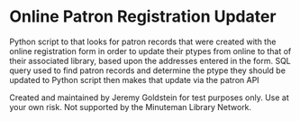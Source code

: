 # Online Patron Registration Updater

Python script to that looks for patron records that were created with the online registration form in order to update their ptypes
from online to that of their associated library, based upon the addresses entered in the form.
SQL query used to find patron records and determine the ptype they should be updated to
Python script then makes that update via the patron API

Created and maintained by Jeremy Goldstein for test purposes only. Use at your own risk. Not supported by the Minuteman Library Network. 

